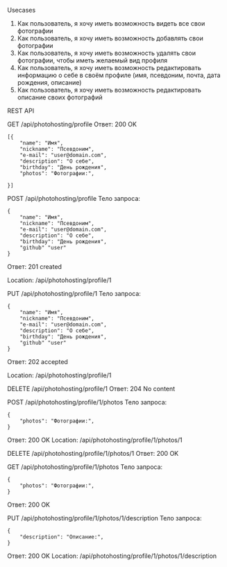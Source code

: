 Usecases


1. Как пользователь, я хочу иметь возможность видеть все свои фотографии
1. Как пользователь, я хочу иметь возможность добавлять свои фотографии
1. Как пользователь, я хочу иметь возможность удалять свои фотографии, чтобы иметь желаемый вид профиля
1. Как пользователь, я хочу иметь возможность редактировать информацию о себе в своём профиле (имя, псевдоним, почта, дата рождения, описание)
1. Как пользователь, я хочу иметь возможность редактировать описание своих фотографий


REST API


GET /api/photohosting/profile
Ответ: 200 OK

    [{
        "name": "Имя",
        "nickname": "Псевдоним",
        "e-mail": "user@domain.com",
        "description": "О себе",
        "birthday": "День рождения",
        "photos": "Фотографии:",
        
    }]
POST /api/photohosting/profile
Тело запроса:

    {
        "name": "Имя",
        "nickname": "Псевдоним",
        "e-mail": "user@domain.com",
        "description": "О себе",
        "birthday": "День рождения",
        "github" "user"
    }
Ответ: 201 created

Location: /api/photohosting/profile/1

PUT /api/photohosting/profile/1
Тело запроса:

    {
        "name": "Имя",
        "nickname": "Псевдоним",
        "e-mail": "user@domain.com",
        "description": "О себе",
        "birthday": "День рождения",
        "github" "user"
    }
Ответ: 202 accepted

Location: /api/photohosting/profile/1

DELETE /api/photohosting/profile/1
Ответ: 204 No content

POST /api/photohosting/profile/1/photos
Тело запроса:

    {
        "photos": "Фотографии:",
    }
Ответ: 200 OK Location: /api/photohosting/profile/1/photos/1

DELETE /api/photohosting/profile/1/photos/1
Ответ: 200 OK

GET /api/photohosting/profile/1/photos
Тело запроса:

    {
        "photos": "Фотографии:",
    }
Ответ: 200 OK

PUT /api/photohosting/profile/1/photos/1/description
Тело запроса:

    {
        "description": "Описание:",
    }
Ответ: 200 OK Location: /api/photohosting/profile/1/photos/1/description